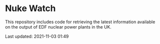 # Nuke Watch

This repository includes code for retrieving the latest information available on the output of EDF nuclear power plants in the UK.

Last updated: 2021-11-03 01:49